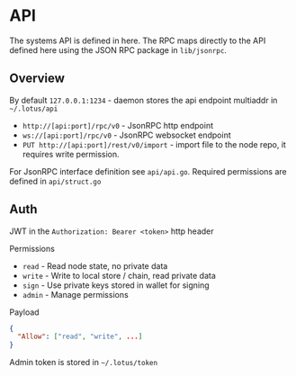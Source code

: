 # API

The systems API is defined in here. The RPC maps directly to the API defined here using the JSON RPC package in `lib/jsonrpc`.

## Overview

By default `127.0.0.1:1234` - daemon stores the api endpoint multiaddr in `~/.lotus/api`

- `http://[api:port]/rpc/v0` - JsonRPC http endpoint
- `ws://[api:port]/rpc/v0` - JsonRPC websocket endpoint
- `PUT http://[api:port]/rest/v0/import` - import file to the node repo, it requires write permission.

For JsonRPC interface definition see `api/api.go`. Required permissions are
defined in `api/struct.go`

## Auth

JWT in the `Authorization: Bearer <token>` http header

Permissions

- `read` - Read node state, no private data
- `write` - Write to local store / chain, read private data
- `sign` - Use private keys stored in wallet for signing
- `admin` - Manage permissions

Payload

```json
{
  "Allow": ["read", "write", ...]
}
```

Admin token is stored in `~/.lotus/token`
